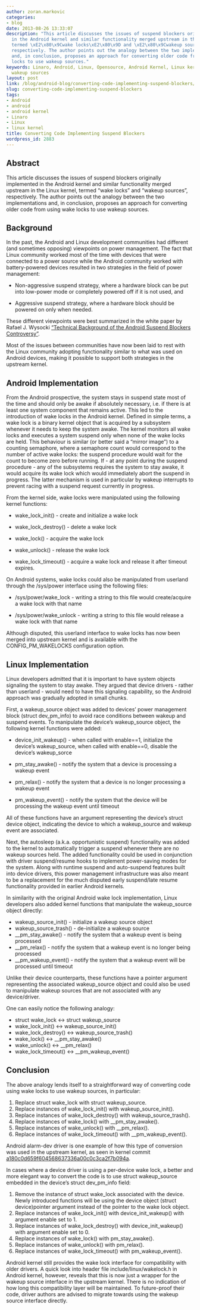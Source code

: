 ```yaml
---
author: zoran.markovic
categories:
- blog
date: 2013-08-26 13:33:07
description: "This article discusses the issues of suspend blockers originally implemented
  in the Android kernel and similar functionality merged upstream in the Linux kernel,
  termed \xE2\x80\x9Cwake locks\xE2\x80\x9D and \xE2\x80\x9Cwakeup sources\xE2\x80\x9D,
  respectively. The author points out the analogy between the two implementations
  and, in conclusion, proposes an approach for converting older code from using wake
  locks to use wakeup sources."
keywords: Linaro, Android, Linux, Opensource, Android Kernel, Linux kernel, wake locks,
  wakeup sources
layout: post
link: /blog/android-blog/converting-code-implementing-suspend-blockers/
slug: converting-code-implementing-suspend-blockers
tags:
- Android
- android
- android kernel
- Linaro
- Linux
- linux kernel
title: Converting Code Implementing Suspend Blockers
wordpress_id: 2883
---
```


## Abstract

This article discusses the issues of suspend blockers originally implemented in the Android kernel and similar functionality merged upstream in the Linux kernel, termed “wake locks” and “wakeup sources”, respectively. The author points out the analogy between the two implementations and, in conclusion, proposes an approach for converting older code from using wake locks to use wakeup sources.

## Background

In the past, the Android and Linux development communities had different (and sometimes opposing) viewpoints on power management. The fact that Linux community worked most of the time with devices that were connected to a power source while the Android community worked with battery-powered devices resulted in two strategies in the field of power management:

* Non-aggressive suspend strategy, where a hardware block can be put into low-power mode or completely powered off if it is not used, and

* Aggressive suspend strategy, where a hardware block should be powered on only when needed.

These different viewpoints were best summarized in the white paper by Rafael J. Wysocki [“Technical Background of the Android Suspend Blockers Controversy”](http://lwn.net/images/pdf/suspend_blockers.pdf).

Most of the issues between communities have now been laid to rest with the Linux community adopting functionality similar to what was used on Android devices, making it possible to support both strategies in the upstream kernel.

## Android Implementation

From the Android prospective, the system stays in suspend state most of the time and should only be awake if absolutely necessary, i.e. if there is at least one system component that remains active. This led to the introduction of wake locks in the Android kernel. Defined in simple terms, a wake lock is a binary kernel object that is acquired by a subsystem whenever it needs to keep the system awake. The kernel monitors all wake locks and executes a system suspend only when none of the wake locks are held. This behaviour is similar (or better said a “mirror image”) to a counting semaphore, where a semaphore count would correspond to the number of active wake locks: the suspend procedure would wait for the count to become zero before running. If - at any point during the suspend procedure - any of the subsystems requires the system to stay awake, it would acquire its wake lock which would immediately abort the suspend in progress. The latter mechanism is used in particular by wakeup interrupts to prevent racing with a suspend request currently in progress.

From the kernel side, wake locks were manipulated using the following kernel functions:


  * wake_lock_init() - create and initialize a wake lock

  * wake_lock_destroy() - delete a wake lock

  * wake_lock() - acquire the wake lock

  * wake_unlock() - release the wake lock
  
  * wake_lock_timeout() - acquire a wake lock and release it after timeout expires.

On Android systems, wake locks could also be manipulated from userland through the /sys/power interface using the following files:

  * /sys/power/wake_lock - writing a string to this file would create/acquire a wake lock with that name
  
  * /sys/power/wake_unlock - writing a string to this file would release a wake lock with that name

Although disputed, this userland interface to wake locks has now been merged into upstream kernel and is available with the CONFIG_PM_WAKELOCKS configuration option.

## Linux Implementation

Linux developers admitted that it is important to have system objects signaling the system to stay awake. They argued that device drivers - rather than userland - would need to have this signaling capability, so the Android approach was gradually adopted in small chunks.

First, a wakeup_source object was added to devices’ power management block (struct dev_pm_info) to avoid race conditions between wakeup and suspend events. To manipulate the device’s wakeup_source object, the following kernel functions were added:

  * device_init_wakeup() - when called with enable==1, initialize the device’s wakeup_source, when called with enable==0, disable the device’s wakeup_sorce

  * pm_stay_awake() - notify the system that a device is processing a wakeup event

  * pm_relax() - notify the system that a device is no longer processing a wakeup event
  
  * pm_wakeup_event() - notify the system that the device will be processing the wakeup event until timeout

All of these functions have an argument representing the device’s struct device object, indicating the device to which a wakeup_source and wakeup event are associated.

Next, the autosleep (a.k.a. opportunistic suspend) functionality was added to the kernel to automatically trigger a suspend whenever there are no wakeup sources held. The added functionality could be used in conjunction with driver suspend/resume hooks to implement power-saving modes for the system. Along with runtime suspend and auto-suspend features built into device drivers, this power management infrastructure was also meant to be a replacement for the much disputed early suspend/late resume functionality provided in earlier Android kernels.

In similarity with the original Android wake lock implementation, Linux developers also added kernel functions that manipulate the wakeup_source object directly:

  * wakeup_source_init() - initialize a wakeup source object
  * wakeup_source_trash() - de-initialize a wakeup source 
  * \_\_pm_stay_awake() - notify the system that a wakeup event is being processed
  * \_\_pm_relax() - notify the system that a wakeup event is no longer being processed
  * \_\_pm_wakeup_event() - notify the system that a wakeup event will be processed until timeout

Unlike their device counterparts, these functions have a pointer argument representing the associated wakeup_source object and could also be used to manipulate wakeup sources that are not associated with any device/driver.

One can easily notice the following analogy:

  * struct wake_lock <-> struct wakeup_source
  * wake_lock_init() <-> wakeup_source_init()
  * wake_lock_destroy() <-> wakeup_source_trash()
  * wake_lock() <-> \_\_pm_stay_awake()
  * wake_unlock() <-> \_\_pm_relax()
  * wake_lock_timeout() <-> \_\_pm_wakeup_event()

## Conclusion

The above analogy lends itself to a straightforward way of converting code using wake locks to use wakeup sources, in particular:

  1. Replace struct wake_lock with struct wakeup_source.
  2. Replace instances of wake_lock_init() with wakeup_source_init().
  3. Replace instances of wake_lock_destroy() with wakeup_source_trash().
  4. Replace instances of wake_lock() with \__pm_stay_awake().
  5. Replace instances of wake_unlock() with \__pm_relax().
  6. Replace instances of wake_lock_timeout() with \__pm_wakeup_event().

Android alarm-dev driver is one example of how this type of conversion was used in the upstream kernel, as seen in kernel commit [a180c0d659f604568637336a00c0c3ca2f7b094a](https://git.kernel.org/cgit/linux/kernel/git/torvalds/linux.git/commit/drivers/staging/android/alarm-dev.c?id=a180c0d659f604568637336a00c0c3ca2f7b094a).

In cases where a device driver is using a per-device wake lock, a better and more elegant way to convert the code is to use struct wakeup_source embedded in the device’s struct dev_pm_info field:

  1. Remove the instance of struct wake_lock associated with the device. Newly introduced functions will be using the device object (struct device)pointer argument instead of the pointer to the wake lock object.
  2. Replace instances of wake_lock_init() with device_init_wakeup() with argument enable set to 1.
  3. Replace instances of wake_lock_destroy() with device_init_wakeup() with argument enable set to 0.
  4. Replace instances of wake_lock() with pm_stay_awake().
  5. Replace instances of wake_unlock() with pm_relax().
  6. Replace instances of wake_lock_timeout() with pm_wakeup_event().
  
Android kernel still provides the wake lock interface for compatibility with older drivers. A quick look into header file include/linux/wakelock.h in Android kernel, however, reveals that this is now just a wrapper for the wakeup source interface in the upstream kernel. There is no indication of how long this compatibility layer will be maintained. To future-proof their code, driver authors are advised to migrate towards using the wakeup source interface directly.